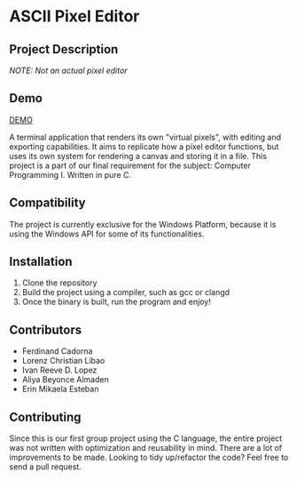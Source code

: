 # ASCII Pixel Editor
## Project Description
_NOTE: Not an actual pixel editor_

## Demo
[DEMO](https://youtu.be/CMBj0DQxj9U?si=X8ti9zpR8Fhrw0Te)

A terminal application that renders its own "virtual pixels", with editing and exporting capabilities. It aims to replicate how a pixel editor functions, but uses its own system for rendering a canvas and storing it in a file. This project is a part of our final requirement for the subject: Computer Programming I. Written in pure C.

## Compatibility
The project is currently exclusive for the Windows Platform, because it is using the Windows API for some of its functionalities.

## Installation
1. Clone the repository
2. Build the project using a compiler, such as gcc or clangd
3. Once the binary is built, run the program and enjoy!

## Contributors
- Ferdinand Cadorna
- Lorenz Christian Libao
- Ivan Reeve D. Lopez
- Aliya Beyonce Almaden
- Erin Mikaela Esteban

## Contributing
Since this is our first group project using the C language, the entire project was not written with optimization and reusability in mind. There are a lot of improvements to be made. Looking to tidy up/refactor the code? Feel free to send a pull request.
